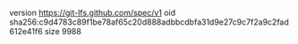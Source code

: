 version https://git-lfs.github.com/spec/v1
oid sha256:c9d4783c89f1be78af65c20d888adbbcdbfa31d9e27c9c7f2a9c2fad612e41f6
size 9988
